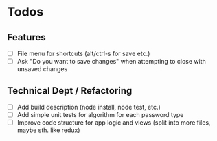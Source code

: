 # Todos
## Features
- [ ] File menu for shortcuts (alt/ctrl-s for save etc.)
- [ ] Ask "Do you want to save changes" when attempting to close with unsaved changes
## Technical Dept / Refactoring
- [ ] Add build description (node install, node test, etc.)
- [ ] Add simple unit tests for algorithm for each password type
- [ ] Improve code structure for app logic and views (split into more files, maybe sth. like redux)
